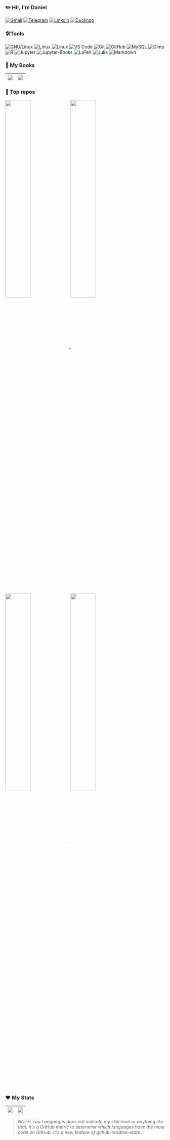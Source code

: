 ### ✏️ Hi!, I'm Daniel
  [![Gmail](https://img.shields.io/badge/drojass003@gmail.com-black?style=flat-square&logo=gmail)]()
  [![Telegram](https://img.shields.io/badge/-@daniel__rojsanch-blue?style=flat-square&logo=telegram&logoColor=white)](https://t.me/daniel_rojsanch)
  [![Linkdin](https://img.shields.io/badge/Linkedin-blue?style=flat-square&logo=linkedin)]()
  [![Duolingo](https://img.shields.io/badge/-Duo-28B463?style=flat-square&logo=duolingo&logoColor=white)](https://www.duolingo.com/profile/daniel-rojsanch)
### 🛠️Tools
  ![GNU/Linux](https://img.shields.io/badge/Linux-FCC624?style=flat-square&logo=linux&logoColor=black)
  ![Linux](https://img.shields.io/badge/Manjaro-45B39D?style=flat-square&logo=manjaro&logoColor=000b41)
  ![Linux](https://img.shields.io/badge/Ubuntu-DC7633?style=flat-square&logo=ubuntu&logoColor=white)
  ![VS Code](https://img.shields.io/badge/-VS%20Code-2E86C1?style=flat-square&logo=visual-studio-code)
  ![Git](https://img.shields.io/badge/-Git-181717?style=flat-square&logo=git)
  ![GitHub](https://img.shields.io/badge/-GitHub-181717?style=flat-square&logo=github)
  ![MySQL](https://img.shields.io/badge/-MySQL-D5D8DC?style=flat-square&logo=mysql)
  ![Gimp](https://img.shields.io/badge/gimp-5C5543?style=flat-square&logo=gimp&logoColor=white)
  ![R](https://img.shields.io/badge/R-2E86C1?style=flat-square&logo=R)
  ![Jupyter](https://img.shields.io/badge/jupyter%20Lab-D35400?style=flat-square&logo=jupyter&logoColor=white)
  ![Jupyter-Books](https://img.shields.io/badge/jupyter%20Books-D35400?style=flat-square&logo=gitbook&logoColor=white)
  ![LaTeX](https://img.shields.io/badge/LaTeX-28B463?style=flat-square&logo=LaTeX)
  ![Julia](https://img.shields.io/badge/Julia-E8EAF6?style=flat-square&logo=Julia&logoColor=28B463)
  ![Markdown](https://img.shields.io/badge/Markdown-black?style=flat-square&logo=Markdown)

### 📙 My Books

|[![](https://github-readme-stats.vercel.app/api/pin/?username=daniel-rojsanch&repo=50-Ejemplos-Graficos-con-R&theme=algolia&show_icons=true)](https://daniel-rojsanch.github.io/50-Ejemplos-Graficos-con-R/intro.html)|[![](https://github-readme-stats.vercel.app/api/pin/?username=daniel-rojsanch&repo=Statistics-with-Julia&theme=algolia&show_icons=true)](https://daniel-rojsanch.github.io/Statistics-with-Julia/intro.html)|
|---|---|

### 🚀 Top repos

<a href="https://github.com/daniel-rojsanch/my-shinyApps">
  <img align="center" width = 40% src = "https://github-readme-stats.vercel.app/api/pin/?username=daniel-rojsanch&repo=my-shinyApps&theme=algolia&show_icons=true"/>
</a>

<a href="https://github.com/daniel-rojsanch/Statistics-with-R">
  <img align="center" width = 40% src = "https://github-readme-stats.vercel.app/api/pin/?username=daniel-rojsanch&repo=Statistics-with-R&theme=algolia&show_icons=true" />
</a>
<a href="https://github.com/daniel-rojsanch/XfceConf">
  <img align="center" width = 40% src = "https://github-readme-stats.vercel.app/api/pin/?username=daniel-rojsanch&repo=XfceConf&theme=algolia&show_icons=true" />
</a>

<a href="https://github.com/daniel-rojsanch/GraficosR">
  <img align="center" width = 40% src = "https://github-readme-stats.vercel.app/api/pin/?username=daniel-rojsanch&repo=Gallery-R&theme=algolia&show_icons=true" />
</a>


### ❤️ My Stats


| [![](https://github-readme-stats.vercel.app/api/top-langs/?username=daniel-rojsanch&hide=javascript,html,css,shell&layout=compact&theme=gotham&exclude_repo=50-Ejemplos-Graficos-con-R,Statistics-with-Julia)](https://github.com/anuraghazra/github-readme-stats) | [![](https://github-readme-stats.vercel.app/api?username=daniel-rojsanch&hide_border=false&show_icons=true&theme=gotham&layout=compact&hide=contribs)](https://github.com/anuraghazra/github-readme-stats)|
|-----------|---------------|
> *NOTE: Top Languages does not indicate my skill level or anything like that; it's a GitHub metric to determine which languages have the most code on GitHub. It's a new feature of github-readme-stats.*



<!--[](./profile-3d-contrib/profile-season-animate.svg)-->

